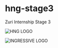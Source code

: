 # hng-stage3
Zuri Internship Stage 3


![HNG LOGO](https://blog.zuri.team/wp-content/uploads/2020/11/Favicon.png)

![INGRESSIVE LOGO](https://ingressive.org/wp-content/uploads/2020/05/I4G-Logo-Color-Cropped.png)
